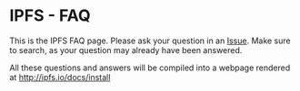 # IPFS - FAQ

This is the IPFS FAQ page. Please ask your question in an [Issue](https://github.com/ipfs/faq/issues). Make sure to search, as your question may already have been answered.

All these questions and answers will be compiled into a webpage rendered at http://ipfs.io/docs/install
